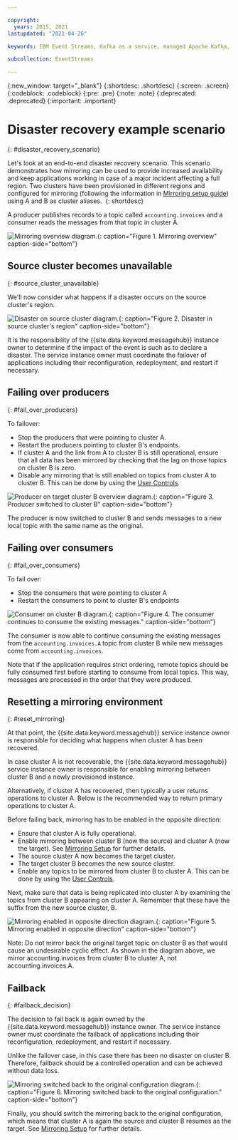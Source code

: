 ```yaml
---

copyright:
  years: 2015, 2021
lastupdated: "2021-04-26"

keywords: IBM Event Streams, Kafka as a service, managed Apache Kafka, replication, failover, scenario, disaster recovery, mirroring

subcollection: EventStreams

---
```


{:new_window: target="_blank"}
{:shortdesc: .shortdesc}
{:screen: .screen}
{:codeblock: .codeblock}
{:pre: .pre}
{:note: .note}
{:deprecated: .deprecated}
{:important: .important}

# Disaster recovery example scenario 
{: #disaster_recovery_scenario}

Let's look at an end-to-end disaster recovery scenario. This scenario demonstrates how mirroring can be used to provide increased availability and keep applications working in case of a major incident affecting a full region. Two clusters have been provisioned in different regions and configured for mirroring (following the information in [Mirroring setup guide](/docs/EventStreams?topic=EventStreams-mirroring_setup)) using A and B as cluster aliases. 
{: shortdesc}

A producer publishes records to a topic called `accounting.invoices` and a consumer reads the messages from that topic in cluster A.

![Mirroring overview diagram.](disaster1.png "Diagram that shows a producer publishing messages to a topic. The consumer reads the messages from that topic."){: caption="Figure 1. Mirroring overview" caption-side="bottom"}

## Source cluster becomes unavailable 
{: #source_cluster_unavailable}

We'll now consider what happens if a disaster occurs on the source cluster's region.

![Disaster on source cluster diagram.](disaster2.png "Diagram showing a disaster occurring in the source cluster's region."){: caption="Figure 2. Disaster in source cluster's region" caption-side="bottom"}

It is the responsibility of the {{site.data.keyword.messagehub}} instance owner to determine if the impact of the event is such as to declare a disaster. The service instance owner must coordinate the failover of applications including their reconfiguration, redeployment, and restart if necessary.

## Failing over producers 
{: #fail_over_producers}

To failover:
- Stop the producers that were pointing to cluster A.
- Restart the producers pointing to cluster B's endpoints.
- If cluster A and the link from A to cluster B is still operational, ensure that all data has been mirrored by checking that the lag on those topics on cluster B is zero.
- Disable any mirroring that is still enabled on topics from cluster A to cluster B. This can be done by using the [User Controls](/docs/EventStreams?topic=EventStreams-mirroring#user_controls).

![Producer on target cluster B overview diagram.](disaster3.png "Diagram that shows the producer switched to cluster B and sending messages to a new local topic"){: caption="Figure 3. Producer switched to cluster B" caption-side="bottom"}

The producer is now switched to cluster B and sends messages to a new local topic with the same name as the original.

## Failing over consumers
{: #fail_over_consumers}

To fail over:
- Stop the consumers that were pointing to cluster A
- Restart the consumers to point to cluster B's endpoints

![Consumer on cluster B diagram.](disaster4.png "Diagram that shows the consumer continuing to consume the existing messages."){: caption="Figure 4. The consumer continues to consume the existing messages." caption-side="bottom"}

The consumer is now able to continue consuming the existing messages from the `accounting.invoices.A` topic from cluster B while new messages come from `accounting.invoices`.

Note that if the application requires strict ordering, remote topics should be fully consumed first before starting to consume from local topics. This way, messages are processed in the order that they were produced.

## Resetting a mirroring environment
{: #reset_mirroring}

At that point, the {{site.data.keyword.messagehub}} service instance owner is responsible for deciding what happens when cluster A has been recovered. 

In case cluster A is not recoverable, the {{site.data.keyword.messagehub}} service instance owner is responsible for enabling mirroring between cluster B and a newly provisioned instance.

Alternatively, if cluster A has recovered, then typically a user returns operations to cluster A. Below is the recommended way to return primary operations to cluster A.

Before failing back, mirroring has to be enabled in the opposite direction:
- Ensure that cluster A is fully operational.
- Enable mirroring between cluster B (now the source) and cluster A (now the target). See [Mirroring Setup](/docs/EventStreams?topic=EventStreams-mirroring_setup) for further details.
- The source cluster A now becomes the target cluster.
- The target cluster B becomes the new source cluster.
- Enable any topics to be mirrored from cluster B to cluster A. This can be done by using the [User Controls](/docs/EventStreams?topic=EventStreams-mirroring#user_controls).
  
Next, make sure that data is being replicated into cluster A by examining the topics from cluster B appearing on cluster A. Remember that these have the suffix from the new source cluster, B.

![Mirroring enabled in opposite direction diagram.](disaster5.png "Diagram that shows mirroring is now enabled in the opposite direction"){: caption="Figure 5. Mirroring enabled in opposite direction" caption-side="bottom"}

Note: Do not mirror back the original target topic on cluster B as that would cause an undesirable cyclic effect. As shown in the diagram above, we mirror accounting.invoices from cluster B to cluster A, not accounting.invoices.A. 



## Failback
{: #failback_decision}

The decision to fail back is again owned by the {{site.data.keyword.messagehub}} instance owner. The service instance owner must coordinate the failback of applications including their reconfiguration, redeployment, and restart if necessary.

Unlike the failover case, in this case there has been no disaster on cluster B. Therefore, failback should be a controlled operation and can be achieved without data loss. 

![Mirroring switched back to the original configuration diagram.](disaster6.png "Diagram that shows mirroring has now switched back to the original configuration"){: caption="Figure 6. Mirroring switched back to the original configuration." caption-side="bottom"}

Finally, you should switch the mirroring back to the original configuration, which means that cluster A is again the source and cluster B resumes as the target. See [Mirroring Setup](/docs/EventStreams?topic=EventStreams-mirroring_setup) for further details.
